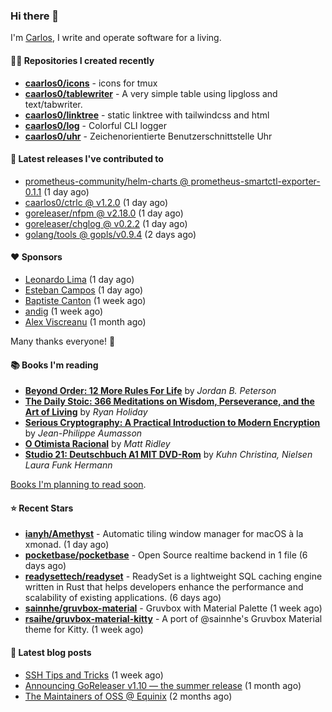 ### Hi there 👋

I'm [Carlos](https://caarlos0.dev), I write and operate software for a living.

#### 👨‍💻 Repositories I created recently
- **[caarlos0/icons](https://github.com/caarlos0/icons)** - icons for tmux
- **[caarlos0/tablewriter](https://github.com/caarlos0/tablewriter)** - A very simple table using lipgloss and text/tabwriter.
- **[caarlos0/linktree](https://github.com/caarlos0/linktree)** - static linktree with tailwindcss and html
- **[caarlos0/log](https://github.com/caarlos0/log)** - Colorful CLI logger
- **[caarlos0/uhr](https://github.com/caarlos0/uhr)** - Zeichenorientierte Benutzerschnittstelle Uhr

#### 🚀 Latest releases I've contributed to


- [prometheus-community/helm-charts @ prometheus-smartctl-exporter-0.1.1](https://github.com/prometheus-community/helm-charts/releases/tag/prometheus-smartctl-exporter-0.1.1) (1 day ago)
- [caarlos0/ctrlc @ v1.2.0](https://github.com/caarlos0/ctrlc/releases/tag/v1.2.0) (1 day ago)
- [goreleaser/nfpm @ v2.18.0](https://github.com/goreleaser/nfpm/releases/tag/v2.18.0) (1 day ago)
- [goreleaser/chglog @ v0.2.2](https://github.com/goreleaser/chglog/releases/tag/v0.2.2) (1 day ago)
- [golang/tools @ gopls/v0.9.4](https://github.com/golang/tools/releases/tag/gopls%2Fv0.9.4) (2 days ago)

#### ❤️ Sponsors
- [Leonardo Lima](https://github.com/leozz37) (1 day ago)
- [Esteban Campos](https://github.com/stvmachine) (1 day ago)
- [Baptiste Canton](https://github.com/batmac) (1 week ago)
- [andig](https://github.com/andig) (1 week ago)
- [Alex Viscreanu](https://github.com/aexvir) (1 month ago)

Many thanks everyone! 🙏

#### 📚 Books I'm reading
- **[Beyond Order: 12 More Rules For Life](https://www.goodreads.com/book/show/57422874-beyond-order)** by _Jordan B. Peterson_
- **[The Daily Stoic: 366 Meditations on Wisdom, Perseverance, and the Art of Living](https://www.goodreads.com/book/show/29093292-the-daily-stoic)** by _Ryan Holiday_
- **[Serious Cryptography: A Practical Introduction to Modern Encryption](https://www.goodreads.com/book/show/36265193-serious-cryptography)** by _Jean-Philippe Aumasson_
- **[O Otimista Racional](https://www.goodreads.com/book/show/32706964-o-otimista-racional)** by _Matt Ridley_
- **[Studio 21: Deutschbuch A1 MIT DVD-Rom](https://www.goodreads.com/book/show/25495148-studio-21)** by _Kuhn Christina, Nielsen Laura Funk Hermann_

[Books I'm planning to read soon](https://www.amazon.com.br/hz/wishlist/ls/EB8P7VS717SV).

#### ⭐ Recent Stars


- **[ianyh/Amethyst](https://github.com/ianyh/Amethyst)** - Automatic tiling window manager for macOS à la xmonad. (1 day ago)
- **[pocketbase/pocketbase](https://github.com/pocketbase/pocketbase)** - Open Source realtime backend in 1 file (6 days ago)
- **[readysettech/readyset](https://github.com/readysettech/readyset)** - ReadySet is a lightweight SQL caching engine written in Rust that helps developers enhance the performance and scalability of existing applications.  (6 days ago)
- **[sainnhe/gruvbox-material](https://github.com/sainnhe/gruvbox-material)** - Gruvbox with Material Palette (1 week ago)
- **[rsaihe/gruvbox-material-kitty](https://github.com/rsaihe/gruvbox-material-kitty)** - A port of @sainnhe&#39;s Gruvbox Material theme for Kitty. (1 week ago)

#### 📄 Latest blog posts
- [SSH Tips and Tricks](https://carlosbecker.com/posts/ssh-tips-and-tricks/) (1 week ago)
- [Announcing GoReleaser v1.10 — the summer release](https://carlosbecker.com/posts/goreleaser-v1.10/) (1 month ago)
- [The Maintainers of OSS @ Equinix](https://carlosbecker.com/posts/equinix-maintainers-oss/) (2 months ago)
